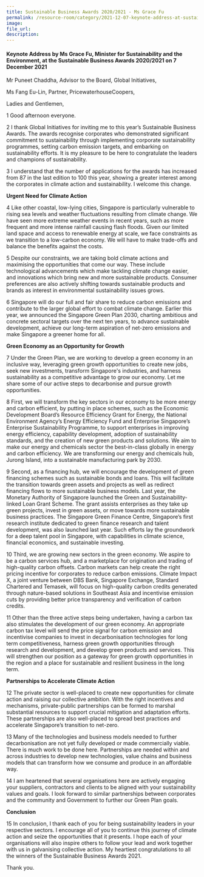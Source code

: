 ```yaml
---  
title: Sustainable Business Awards 2020/2021 - Ms Grace Fu  
permalink: /resource-room/category/2021-12-07-keynote-address-at-sustainable-business-awards-7dec/  
image:  
file_url:  
description:  
---  
```


#### Keynote Address by Ms Grace Fu, Minister for Sustainability and the Environment, at the Sustainable Business Awards 2020/2021 on 7 December 2021  

Mr Puneet Chaddha, Advisor to the Board, Global Initiatives,

Ms Fang Eu-Lin, Partner, PricewaterhouseCoopers,

Ladies and Gentlemen,

1 Good afternoon everyone.  

2 I thank Global Initiatives for inviting me to this year’s Sustainable Business Awards. The awards recognise corporates who demonstrated significant commitment to sustainability through implementing corporate sustainability programmes, setting carbon emission targets, and embarking on sustainability efforts. It is my pleasure to be here to congratulate the leaders and champions of sustainability.  

3 I understand that the number of applications for the awards has increased from 87 in the last edition to 100 this year, showing a greater interest among the corporates in climate action and sustainability. I welcome this change.  

**Urgent Need for Climate Action**

4 Like other coastal, low-lying cities, Singapore is particularly vulnerable to rising sea levels and weather fluctuations resulting from climate change. We have seen more extreme weather events in recent years, such as more frequent and more intense rainfall causing flash floods. Given our limited land space and access to renewable energy at scale, we face constraints as we transition to a low-carbon economy. We will have to make trade-offs and balance the benefits against the costs.  

5 Despite our constraints, we are taking bold climate actions and maximising the opportunities that come our way. These include technological advancements which make tackling climate change easier, and innovations which bring new and more sustainable products. Consumer preferences are also actively shifting towards sustainable products and brands as interest in environmental sustainability issues grows.  

6 Singapore will do our full and fair share to reduce carbon emissions and contribute to the larger global effort to combat climate change. Earlier this year, we announced the Singapore Green Plan 2030, charting ambitious and concrete sectoral targets over the next ten years, to advance sustainable development, achieve our long-term aspiration of net-zero emissions and make Singapore a greener home for all.  

**Green Economy as an Opportunity for Growth**

7 Under the Green Plan, we are working to develop a green economy in an inclusive way, leveraging green growth opportunities to create new jobs, seek new investments, transform Singapore's industries, and harness sustainability as a competitive advantage to grow our economy. Let me share some of our active steps to decarbonise and pursue growth opportunities.  

8 First, we will transform the key sectors in our economy to be more energy and carbon efficient, by putting in place schemes, such as the Economic Development Board’s Resource Efficiency Grant for Energy, the National Environment Agency’s Energy Efficiency Fund and Enterprise Singapore’s Enterprise Sustainability Programme, to support enterprises in improving energy efficiency, capability development, adoption of sustainability standards, and the creation of new green products and solutions. We aim to make our energy and chemicals sector the best-in-class globally in energy and carbon efficiency. We are transforming our energy and chemicals hub, Jurong Island, into a sustainable manufacturing park by 2030.  

9 Second, as a financing hub, we will encourage the development of green financing schemes such as sustainable bonds and loans. This will facilitate the transition towards green assets and projects as well as redirect financing flows to more sustainable business models. Last year, the Monetary Authority of Singapore launched the Green and Sustainability-linked Loan Grant Scheme. The grant assists enterprises as they take up green projects, invest in green assets, or move towards more sustainable business practices. The Singapore Green Finance Centre, Singapore’s first research institute dedicated to green finance research and talent development, was also launched last year. Such efforts lay the groundwork for a deep talent pool in Singapore, with capabilities in climate science, financial economics, and sustainable investing.  

10 Third, we are growing new sectors in the green economy. We aspire to be a carbon services hub, and a marketplace for origination and trading of high-quality carbon offsets. Carbon markets can help create the right pricing incentive for corporates to reduce carbon emissions. Climate Impact X, a joint venture between DBS Bank, Singapore Exchange, Standard Chartered and Temasek, will focus on high-quality carbon credits generated through nature-based solutions in Southeast Asia and incentivise emission cuts by providing better price transparency and verification of carbon credits.  

11 Other than the three active steps being undertaken, having a carbon tax also stimulates the development of our green economy. An appropriate carbon tax level will send the price signal for carbon emission and incentivise companies to invest in decarbonisation technologies for long term competitiveness, harness green growth opportunities through research and development, and develop green products and services. This will strengthen our position as a gateway for green growth opportunities in the region and a place for sustainable and resilient business in the long term.  

**Partnerships to Accelerate Climate Action**

12 The private sector is well-placed to create new opportunities for climate action and raising our collective ambition. With the right incentives and mechanisms, private-public partnerships can be formed to marshal substantial resources to support crucial mitigation and adaptation efforts. These partnerships are also well-placed to spread best practices and accelerate Singapore’s transition to net-zero.  

13 Many of the technologies and business models needed to further decarbonisation are not yet fully developed or made commercially viable. There is much work to be done here. Partnerships are needed within and across industries to develop new technologies, value chains and business models that can transform how we consume and produce in an affordable way.  

14 I am heartened that several organisations here are actively engaging your suppliers, contractors and clients to be aligned with your sustainability values and goals. I look forward to similar partnerships between corporates and the community and Government to further our Green Plan goals.  

**Conclusion**

15 In conclusion, I thank each of you for being sustainability leaders in your respective sectors. I encourage all of you to continue this journey of climate action and seize the opportunities that it presents. I hope each of your organisations will also inspire others to follow your lead and work together with us in galvanising collective action. My heartiest congratulations to all the winners of the Sustainable Business Awards 2021.  

Thank you.  
